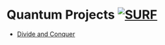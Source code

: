 # Quantum Projects [![SURF](https://img.shields.io/badge/Company-SURF-orange)](https://www.surf.nl/experimenteer-met-quantum-computing)

- [Divide and Conquer](https://github.com/sara-nl/Quantum-projects/tree/divide_and_conquer)
